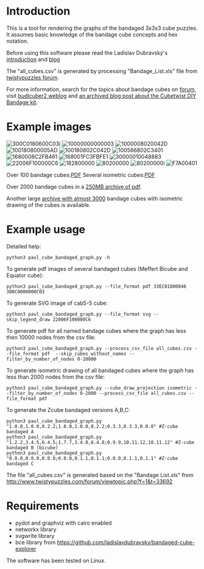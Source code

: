 

Introduction
============
This is a tool for rendering the graphs of the bandaged 3x3x3 cube puzzles.
It assumes basic knowledge of the bandage cube concepts and hex notation.

Before using this software please read the Ladislav Dubravský's [introduction](https://github.com/ladislavdubravsky/bandaged-cube-explorer) and [blog](https://ladislavdubravsky.wordpress.com/category/bandaged-3x3s/)

The "all\_cubes.csv" is generated by processing "Bandage\_List.xls" file from [twistypuzzles forum](http://www.twistypuzzles.com/forum/viewtopic.php?p=387776#p387776).

For more information, search for the topics about bandage cubes
on [forum](http://twistypuzzles.com/~sandy/forum/), visit [budlcuber2 weblog](https://budlcuber2.blogspot.com/search/label/Bandage%20Cube%20Kit) and [an archived blog post about the Cubetwist DIY Bandage kit](https://web.archive.org/web/20150307203141/http://twistypuzzling.blogspot.com/2013/07/the-best-value-twisty-puzzle-ever.html).



Example images
==============
![300C0180600C03i](images/300C0180600C03i.jpg)
![10000000000003](images/10000000000003.jpg)
![1000008020042D](images/1000008020042D.jpg)
![100180800005AD](images/100180800005AD.jpg)
![100180802C042D](images/100180802C042D.jpg)
![100586802C3401](images/100586802C3401.jpg)
![1680008C2FB461](images/1680008C2FB461.jpg)
![168001FC3FBFE1](images/168001FC3FBFE1.jpg)
![30000010048883](images/30000010048883.jpg)
![22006F100000C6](images/22006F100000C6.jpg)
![182800000](images/182800000.jpg)
![80200000](images/80200000.jpg)
![80200000i](images/80200000i.jpg)
![F7A00401](images/F7A00401.jpg)


Over 100 bandage cubes:[PDF](images/some_named_bandaged_cubes.pdf)
Several isometric cubes:[PDF](images/some_isometric_drawings.pdf)

Over 2000 bandage cubes in a [250MB archive of pdf](https://drive.google.com/file/d/1SLcX1A35xX8fnC6Do4t7JdjtlQFfSqO1/view?usp=sharing).

Another large [archive with almost 3000](https://drive.google.com/file/d/1Ro7-i6LEaqVpmWsyp3mSQUPxy_7sKCtq/view?usp=sharing) bandage cubes with isometric drawing of the cubes is available.

Example usage
=============

Detailed help:
```
python3 paul_cube_bandaged_graph.py -h
```

To generate pdf images of several bandaged cubes (Meffert Bicube and Equator cube):
```
python3 paul_cube_bandaged_graph.py --file_format pdf 33EC01800846 300C0000000C03
```

To generate SVG image of cab5-5 cube:
```
python3 paul_cube_bandaged_graph.py --file_format svg --skip_legend_draw 22006F100000C6
```

To generate pdf for all named bandage cubes where the graph has less then 10000 nodes from the csv file:
```
python3 paul_cube_bandaged_graph.py --process_csv_file all_cubes.csv --file_format pdf  --skip_cubes_without_names --filter_by_number_of_nodes 0-10000 
```

To generate isometric drawing of all bandaged cubes where the graph has less than 2000 nodes from the csv file:
```
python3 paul_cube_bandaged_graph.py --cube_draw_projection isometric --filter_by_number_of_nodes 0-2000 --process_csv_file all_cubes.csv --file_format pdf
```

To generate the Zcube bandaged versions A,B,C:
```
python3 paul_cube_bandaged_graph.py "1.0.0,1.0.0,0.2.2;1.0.0,1.0.0,0.2.2;0.3.3,0.3.3,0.0.0" #Z-cube bandaged A
python3 paul_cube_bandaged_graph.py "1.2.2,3.4.5,6.4.5;1.7.7,3.4.8,6.4.8;0.9.9,10.11.12,10.11.12" #Z-cube bandaged B (bicube)
python3 paul_cube_bandaged_graph.py "0.0.0,0.0.0,0.0.0;0.0.0,0.1.1,0.1.1;0.0.0,0.1.1,0.1.1" #Z-cube bandaged C
```


The file "all\_cubes.csv" is generated based on the "Bandage List.xls" from http://www.twistypuzzles.com/forum/viewtopic.php?f=1&t=33692

Requirements
============

* pydot and graphviz with cairo enabled
* networkx library
* svgwrite library
* bce library from https://github.com/ladislavdubravsky/bandaged-cube-explorer

The software has been tested on Linux.


